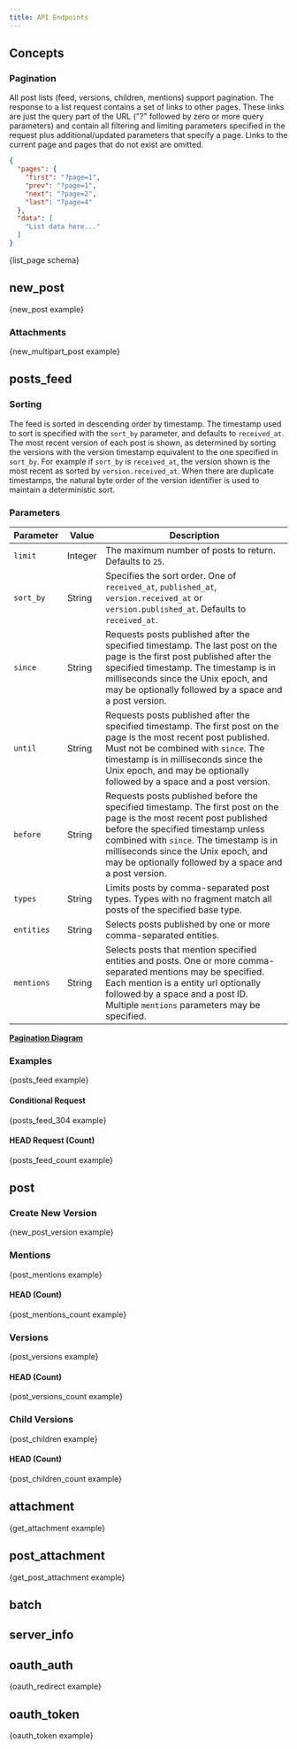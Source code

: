 ```yaml
---
title: API Endpoints
---
```


## Concepts

### Pagination

All post lists (feed, versions, children, mentions) support pagination. The
response to a list request contains a set of links to other pages. These links
are just the query part of the URL ("?" followed by zero or more query
parameters) and contain all filtering and limiting parameters specified in the
request plus additional/updated parameters that specify a page. Links to the
current page and pages that do not exist are omitted.

```json
{
  "pages": {
    "first": "?page=1",
    "prev": "?page=1",
    "next": "?page=2",
    "last": "?page=4"
  },
  "data": [
    "List data here..."
  ]
}
```

{list_page schema}

## new_post

{new_post example}

### Attachments

{new_multipart_post example}

## posts_feed

### Sorting

The feed is sorted in descending order by timestamp. The timestamp used to sort
is specified with the `sort_by` parameter, and defaults to `received_at`. The
most recent version of each post is shown, as determined by sorting the
versions with the version timestamp equivalent to the one specified in
`sort_by`. For example if `sort_by` is `received_at`, the version shown is the
most recent as sorted by `version.received_at`. When there are duplicate
timestamps, the natural byte order of the version identifier is used to maintain
a deterministic sort.

### Parameters

| Parameter | Value |  Description |
| --------- | ----- | ------------ |
| `limit` | Integer | The maximum number of posts to return. Defaults to `25`. |
| `sort_by` | String | Specifies the sort order. One of `received_at`, `published_at`, `version.received_at` or `version.published_at`. Defaults to `received_at`. |
| `since` | String | Requests posts published after the specified timestamp. The last post on the page is the first post published after the specified timestamp. The timestamp is in milliseconds since the Unix epoch, and may be optionally followed by a space and a post version. |
| `until` | String | Requests posts published after the specified timestamp. The first post on the page is the most recent post published. Must not be combined with `since`. The timestamp is in milliseconds since the Unix epoch, and may be optionally followed by a space and a post version. |
| `before` | String | Requests posts published before the specified timestamp. The first post on the page is the most recent post published before the specified timestamp unless combined with `since`. The timestamp is in milliseconds since the Unix epoch, and may be optionally followed by a space and a post version. |
| `types` | String | Limits posts by comma-separated post types. Types with no fragment match all posts of the specified base type. |
| `entities` | String | Selects posts published by one or more comma-separated entities. |
| `mentions` | String | Selects posts that mention specified entities and posts. One or more comma-separated mentions may be specified. Each mention is a entity url optionally followed by a space and a post ID. Multiple `mentions` parameters may be specified. |

[**Pagination Diagram**](<%= image_url('tent_pagination.png') %>)

### Examples

{posts_feed example}

#### Conditional Request

{posts_feed_304 example}

#### HEAD Request (Count)

{posts_feed_count example}

## post

### Create New Version

{new_post_version example}

### Mentions

{post_mentions example}

#### HEAD (Count)

{post_mentions_count example}

### Versions

{post_versions example}

#### HEAD (Count)

{post_versions_count example}

### Child Versions

{post_children example}

#### HEAD (Count)

{post_children_count example}

## attachment

{get_attachment example}

## post_attachment

{get_post_attachment example}

## batch

## server_info

## oauth_auth

{oauth_redirect example}

## oauth_token

{oauth_token example}
